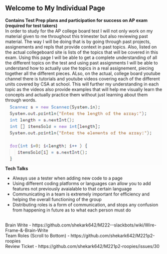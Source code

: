 ## Welcome to My Individual Page

**Contains Test Prep plans and participation for success on AP exam (required for test takers)**
<br>
In order to study for the AP college board test I will not only work on my material given to me throughout this trimester but also reviewing past material. The way I will be doing that is by going through past projects, assignements and repls that provide context in past topics. Also, listed on the actual collegeboard site is lists of the topics that will be covered in this exam. Using this page I will be able to get a complete understanding of all the different topics on the test and using past assignments I will be able to understand how to actually use the topics in a real assignement, piecing together all the different pieces. ALso, on the actual, college board youtube channel there is tutorials and youtube videos covering each of the different units covered by CSA at school. This will further my understanding in each topic as the videos also provide examples that will help me visually learn the concepts and actually practice them without just learning about them through words.
![money](https://github.com/lucap2527/lucasus/blob/gh-pages/Screenshot%202022-03-14%20095806.png)
<br>
**Tech Talks**
<br>
 - Always use a tester when adding new code to a page
 - Using different coding platforms or languages can allow you to add features not previously avaialable to that certain language
 - Communicating in a team is extremely important for efficiency and helping the overall functioning of the group
 - Distributing roles is a form of communication, and stops any confusion from happening in future as to what each person must do
<br>
Brain Write - https://github.com/shekark642/M222--slackbots/wiki/Wire-Frame-&-Brain-Write
<br>
Team Roles (Scroll to Bottom) - https://github.com/shekark642/M221p2-roopies
<br>
Review Ticket - https://github.com/shekark642/M221p2-roopies/issues/30
